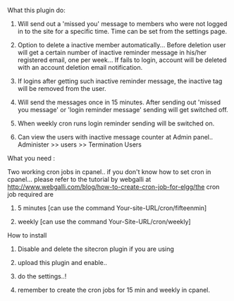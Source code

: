 What this plugin do:

1. Will send out a 'missed you' message to members who were not logged in to the site for a specific time. Time can be set from the settings page.

2. Option to delete a inactive member automatically... Before deletion user will get a certain number of inactive reminder message in his/her registered email, one per week... If fails to login, account will be deleted with an account deletion email notification.

3. If logins after getting such inactive reminder message, the inactive tag will be removed from the user.

4. Will send the messages once in 15 minutes. After sending out 'missed you message' or 'login reminder message' sending will get switched off.

5. When weekly cron runs login reminder sending will be switched on.

6. Can view the users with inactive message counter at Admin panel.. Administer >> users >> Termination Users

What you need :

Two working cron jobs in cpanel.. if you don't know how to set cron in cpanel... please refer to the tutorial by webgalli at http://www.webgalli.com/blog/how-to-create-cron-job-for-elgg/the cron job required are

1. 5 minutes  [can use the command Your-site-URL/cron/fifteenmin]

2. weekly [can use the command Your-Site-URL/cron/weekly]

How to install

1. Disable and delete the sitecron plugin if you are using

2. upload this plugin and enable..

3. do the settings..!

4. remember to create the cron jobs for 15 min and weekly in cpanel.